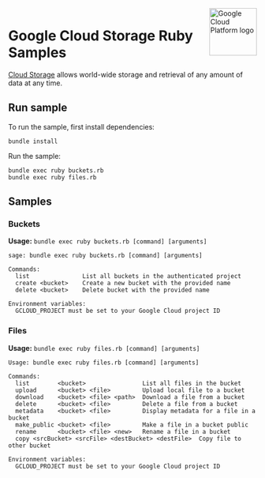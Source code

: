 <img src="https://avatars2.githubusercontent.com/u/2810941?v=3&s=96" alt="Google Cloud Platform logo" title="Google Cloud Platform" align="right" height="96" width="96"/>

# Google Cloud Storage Ruby Samples

[Cloud Storage][storage_docs] allows world-wide storage and retrieval of any
amount of data at any time.

[storage_docs]: https://cloud.google.com/storage/docs/

## Run sample

To run the sample, first install dependencies:

    bundle install

Run the sample:

    bundle exec ruby buckets.rb
    bundle exec ruby files.rb

## Samples

### Buckets

**Usage:** `bundle exec ruby buckets.rb [command] [arguments]`

```
sage: bundle exec ruby buckets.rb [command] [arguments]

Commands:
  list               List all buckets in the authenticated project
  create <bucket>    Create a new bucket with the provided name
  delete <bucket>    Delete bucket with the provided name

Environment variables:
  GCLOUD_PROJECT must be set to your Google Cloud project ID
```

### Files

**Usage:** `bundle exec ruby files.rb [command] [arguments]`

```
Usage: bundle exec ruby files.rb [command] [arguments]

Commands:
  list        <bucket>                List all files in the bucket
  upload      <bucket> <file>         Upload local file to a bucket
  download    <bucket> <file> <path>  Download a file from a bucket
  delete      <bucket> <file>         Delete a file from a bucket
  metadata    <bucket> <file>         Display metadata for a file in a bucket
  make_public <bucket> <file>         Make a file in a bucket public
  rename      <bucket> <file> <new>   Rename a file in a bucket
  copy <srcBucket> <srcFile> <destBucket> <destFile>  Copy file to other bucket

Environment variables:
  GCLOUD_PROJECT must be set to your Google Cloud project ID
```
